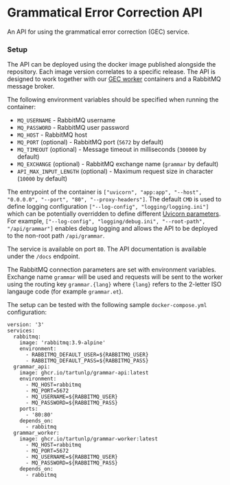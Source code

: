 # Grammatical Error Correction API

An API for using the grammatical error correction (GEC) service.

### Setup

The API can be deployed using the docker image published alongside the repository. Each image version correlates to a
specific release. The API is designed to work together with our
[GEC worker](https://github.com/TartuNLP/grammar-worker) containers and a RabbitMQ message broker.

The following environment variables should be specified when running the container:

- `MQ_USERNAME` - RabbitMQ username
- `MQ_PASSWORD` - RabbitMQ user password
- `MQ_HOST` - RabbitMQ host
- `MQ_PORT` (optional) - RabbitMQ port (`5672` by default)
- `MQ_TIMEOUT` (optional) - Message timeout in milliseconds (`300000` by default)
- `MQ_EXCHANGE` (optional) - RabbitMQ exchange name (`grammar` by default)
- `API_MAX_INPUT_LENGTH` (optional) - Maximum request size in character (`10000` by default)

The entrypoint of the container is `["uvicorn", "app:app", "--host", "0.0.0.0", "--port", "80", "--proxy-headers"]`. The
default `CMD` is used to define logging configuration `["--log-config", "logging/logging.ini"]` which can be potentially
overridden to define different [Uvicorn parameters](https://www.uvicorn.org/deployment/). For
example, `["--log-config", "logging/debug.ini", "--root-path", "/api/grammar"]`
enables debug logging and allows the API to be deployed to the non-root path `/api/grammar`.

The service is available on port `80`. The API documentation is available under the `/docs` endpoint.

The RabbitMQ connection parameters are set with environment variables. Exchange name `grammar` will be used and requests
will be sent to the worker using the routing key `grammar.{lang}` where `{lang}` refers to the 2-letter ISO langauge
code (for example `grammar.et`).

The setup can be tested with the following sample `docker-compose.yml` configuration:

```
version: '3'
services:
  rabbitmq:
    image: 'rabbitmq:3.9-alpine'
    environment:
      - RABBITMQ_DEFAULT_USER=${RABBITMQ_USER}
      - RABBITMQ_DEFAULT_PASS=${RABBITMQ_PASS}
  grammar_api:
    image: ghcr.io/tartunlp/grammar-api:latest
    environment:
      - MQ_HOST=rabbitmq
      - MQ_PORT=5672
      - MQ_USERNAME=${RABBITMQ_USER}
      - MQ_PASSWORD=${RABBITMQ_PASS}
    ports:
      - '80:80'
    depends_on:
      - rabbitmq
  grammar_worker:
    image: ghcr.io/tartunlp/grammar-worker:latest
      - MQ_HOST=rabbitmq
      - MQ_PORT=5672
      - MQ_USERNAME=${RABBITMQ_USER}
      - MQ_PASSWORD=${RABBITMQ_PASS}
    depends_on:
      - rabbitmq
```
